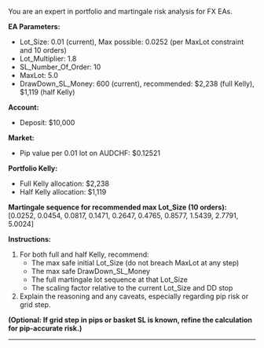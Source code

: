You are an expert in portfolio and martingale risk analysis for FX EAs.

**EA Parameters:**
- Lot_Size: 0.01 (current), Max possible: 0.0252 (per MaxLot constraint and 10 orders)
- Lot_Multiplier: 1.8
- SL_Number_Of_Order: 10
- MaxLot: 5.0
- DrawDown_SL_Money: 600 (current), recommended: $2,238 (full Kelly), $1,119 (half Kelly)

**Account:**
- Deposit: $10,000

**Market:**
- Pip value per 0.01 lot on AUDCHF: $0.12521

**Portfolio Kelly:**
- Full Kelly allocation: $2,238
- Half Kelly allocation: $1,119

**Martingale sequence for recommended max Lot_Size (10 orders):**
[0.0252, 0.0454, 0.0817, 0.1471, 0.2647, 0.4765, 0.8577, 1.5439, 2.7791, 5.0024]

**Instructions:**
1. For both full and half Kelly, recommend:
   - The max safe initial Lot_Size (do not breach MaxLot at any step)
   - The max safe DrawDown_SL_Money
   - The full martingale lot sequence at that Lot_Size
   - The scaling factor relative to the current Lot_Size and DD stop
2. Explain the reasoning and any caveats, especially regarding pip risk or grid step.

**(Optional: If grid step in pips or basket SL is known, refine the calculation for pip-accurate risk.)**

---
